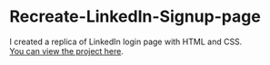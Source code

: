 # Recreate-LinkedIn-Signup-page

I created a replica of LinkedIn login page with HTML and CSS.
<br>
[You can view the project here](https://oyelakin-mercy.github.io/LinkedIn-Login-page.github.io/).

